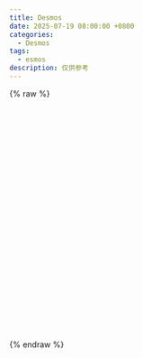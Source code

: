 ```yaml
---
title: Desmos
date: 2025-07-19 08:00:00 +0800
categories:
  - Desmos
tags:
  - esmos
description: 仅供参考
---
```

{% raw %}

<script src="https://www.desmos.com/api/v1.11/calculator.js?apiKey=dcb31709b452b1cf9dc26972add0fda6"></script>

<div id="calculator" style="width: 600px; height: 400px;"></div>

<script>
  var elt = document.getElementById('calculator');
  var calculator = Desmos.GraphingCalculator(elt);
</script>

{% endraw %}